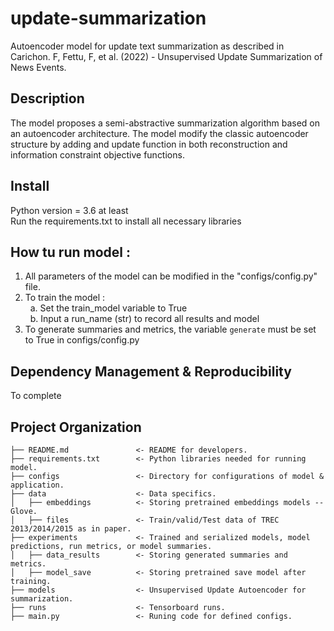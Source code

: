 # update-summarization

Autoencoder model for update text summarization as described in Carichon. F, Fettu, F, et al. (2022) - Unsupervised Update Summarization of News Events. 

## Description

The model proposes a semi-abstractive summarization algorithm based on an autoencoder architecture. The model modify the classic autoencoder structure by adding and update function in both reconstruction and information constraint objective functions.

## Install

Python version = 3.6 at least <br>
Run the requirements.txt to install all necessary libraries

## How tu run model :

1. All parameters of the model can be modified in the "configs/config.py" file.
2. To train the model : <br>
&nbsp;&nbsp;a. Set the train_model variable to True <br>
&nbsp;&nbsp;b. Input a run_name (str) to record all results and model
3. To generate summaries and metrics, the variable `generate` must be set to True in configs/config.py


## Dependency Management & Reproducibility

To complete 

## Project Organization

```
├── README.md               <- README for developers.
├── requirements.txt        <- Python libraries needed for running model.
├── configs                 <- Directory for configurations of model & application.
├── data                    <- Data specifics.
│   ├── embeddings          <- Storing pretrained embeddings models -- Glove.
│   ├── files               <- Train/valid/Test data of TREC 2013/2014/2015 as in paper.
├── experiments             <- Trained and serialized models, model predictions, run metrics, or model summaries.
│   ├── data_results        <- Storing generated summaries and metrics.
│   ├── model_save          <- Storing pretrained save model after training.
├── models                  <- Unsupervised Update Autoencoder for summarization.
├── runs                    <- Tensorboard runs.
├── main.py                 <- Runing code for defined configs.
```
